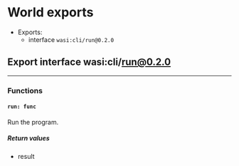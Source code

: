 # <a id="exports"></a>World exports


 - Exports:
    - interface `wasi:cli/run@0.2.0`

## <a id="wasi_cli_run_0_2_0"></a>Export interface wasi:cli/run@0.2.0

----

### Functions

#### <a id="run"></a>`run: func`

Run the program.

##### Return values

- <a id="run.0"></a> result

